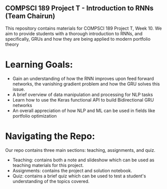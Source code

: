 ## COMPSCI 189 Project T - Introduction to RNNs (Team Chairun) 
This repository contains materials for COMPSCI 189 Project T, Week 10. We aim to provide students with a thorough introduction to RNNs, and specifically, GRUs and how they are being applied to modern portfolio theory

# Learning Goals: 
- Gain an understanding of how the RNN improves upon feed forward networks, the vanishing gradient problem and how the GRU solves this issue. 
- A brief overview of data manipulation and processing for NLP tasks
- Learn how to use the Keras functional API to build Bidirectional GRU networks 
- An overall appreciation of how NLP and ML can be used in fields like portfolio optimization

# Navigating the Repo: 
Our repo contains three main sections: teaching, assignments, and quiz.

- Teaching: contains both a note and slideshow which can be used as teaching materials for this project.
- Assignments: contains the project and solution notebook.
- Quiz: contains a brief quiz which can be used to test a student's understanding of the topics covered.
